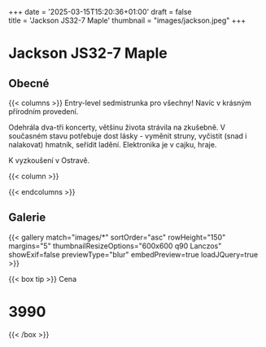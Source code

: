 +++
date = '2025-03-15T15:20:36+01:00'
draft = false   
title = 'Jackson JS32-7 Maple'
thumbnail = "images/jackson.jpeg"
+++
# Jackson JS32-7 Maple 
## Obecné
{{< columns >}}
Entry-level sedmistrunka pro všechny! Navíc v krásným přírodním provedení.

Odehrála dva-tři koncerty, většinu života strávila na zkušebně. V současném stavu potřebuje dost lásky - vyměnit struny, vyčistit (snad i nalakovat) hmatník, seřídit ladění. Elektronika je v cajku, hraje.

K vyzkoušení v Ostravě.

{{< column >}}

{{< endcolumns >}}


## Galerie
{{< gallery match="images/*" sortOrder="asc" rowHeight="150" margins="5" thumbnailResizeOptions="600x600 q90 Lanczos" showExif=false previewType="blur" embedPreview=true loadJQuery=true >}}

{{< box tip >}}
Cena

# 3990
{{< /box >}}







